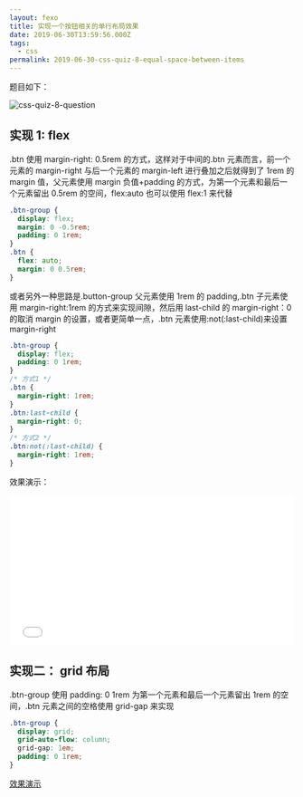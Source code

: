 ```yaml
---
layout: fexo
title: 实现一个按钮相关的单行布局效果
date: 2019-06-30T13:59:56.000Z
tags:
  - css
permalink: 2019-06-30-css-quiz-8-equal-space-between-items
---
```


题目如下：

![css-quiz-8-question](http://blog.chenxiaoyao.cn/image/2019-6-30-css-quiz-8/css-quiz-8-question.png)

## 实现 1: flex

.btn 使用 margin-right: 0.5rem 的方式，这样对于中间的.btn 元素而言，前一个元素的 margin-right 与后一个元素的 margin-left 进行叠加之后就得到了 1rem 的 margin 值，父元素使用 margin 负值+padding 的方式，为第一个元素和最后一个元素留出 0.5rem 的空间，flex:auto 也可以使用 flex:1 来代替

```css
.btn-group {
  display: flex;
  margin: 0 -0.5rem;
  padding: 0 1rem;
}
.btn {
  flex: auto;
  margin: 0 0.5rem;
}
```

或者另外一种思路是.button-group 父元素使用 1rem 的 padding,.btn 子元素使用 margin-right:1rem 的方式来实现间隙，然后用 last-child 的 margin-right：0 的取消 margin 的设置，或者更简单一点，.btn 元素使用:not(:last-child)来设置 margin-right

```css
.btn-group {
  display: flex;
  padding: 0 1rem;
}
/* 方式1 */
.btn {
  margin-right: 1rem;
}
.btn:last-child {
  margin-right: 0;
}
/* 方式2 */
.btn:not(:last-child) {
  margin-right: 1rem;
}
```

效果演示：

<iframe height="265" style="width: 100%;" scrolling="no" title="css-quiz-8-flex" src="//codepen.io/Allen6228/embed/PrQbBW/?height=265&theme-id=0&default-tab=html,result" frameborder="no" allowtransparency="true" allowfullscreen="true">
  See the Pen <a href='https://codepen.io/Allen6228/pen/PrQbBW/'>css-quiz-8-flex</a> by XiaoYao
  (<a href='https://codepen.io/Allen6228'>@Allen6228</a>) on <a href='https://codepen.io'>CodePen</a>.
</iframe>

## 实现二： grid 布局

.btn-group 使用 padding: 0 1rem 为第一个元素和最后一个元素留出 1rem 的空间，.btn 元素之间的空格使用 grid-gap 来实现

```css
.btn-group {
  display: grid;
  grid-auto-flow: column;
  grid-gap: 1em;
  padding: 0 1rem;
}
```

[效果演示](https://codepen.io/Allen6228/pen/PrQbBW)
